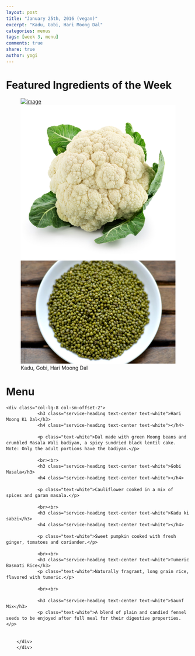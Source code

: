 ```yaml
---
layout: post
title: "January 25th, 2016 (vegan)"
excerpt: "Kadu, Gobi, Hari Moong Dal"
categories: menus
tags: [week 3, menu]
comments: true
share: true
author: yogi
---
```


# Featured Ingredients of the Week

<figure class="third">
	<a href="https://raw.githubusercontent.com/yogibelly/yogibelly.github.io/master/img/portfolio/kabocha.jpg"><img src="https://raw.githubusercontent.com/yogibelly/yogibelly.github.io/master/img/portfolio/kabocha.jpg" alt="image"></a>
	<a href="https://raw.githubusercontent.com/yogibelly/yogibelly.github.io/master/img/portfolio/cauliflower.jpg"><img src="https://raw.githubusercontent.com/yogibelly/yogibelly.github.io/master/img/portfolio/cauliflower.jpg" alt="image"></a>
	<a href="https://raw.githubusercontent.com/yogibelly/yogibelly.github.io/master/img/portfolio/greenmoong.jpg"><img src="https://raw.githubusercontent.com/yogibelly/yogibelly.github.io/master/img/portfolio/greenmoong.jpg" alt="image"></a>
	<figcaption>Kadu, Gobi, Hari Moong Dal</figcaption>
</figure>


# Menu

<div class="row">

	<div class="col-lg-8 col-sm-offset-2">
                <h3 class="service-heading text-center text-white">Hari Moong Ki Dal</h3>
                <h4 class="service-heading text-center text-white"></h4>

				<p class="text-white">Dal made with green Moong beans and crumbled Masala Wali badiyan, a spicy sundried black lentil cake. Note: Only the adult portions have the badiyan.</p>

                <br><br>
                <h3 class="service-heading text-center text-white">Gobi Masala</h3>
                <h4 class="service-heading text-center text-white"></h4>

                <p class="text-white">Cauliflower cooked in a mix of spices and garam masala.</p>

                <br><br>
                <h3 class="service-heading text-center text-white">Kadu ki sabzi</h3>
                <h4 class="service-heading text-center text-white"></h4>

                <p class="text-white">Sweet pumpkin cooked with fresh ginger, tomatoes and coriander.</p>

                <br><br>
                <h3 class="service-heading text-center text-white">Tumeric Basmati Rice</h3>
                <p class="text-white">Naturally fragrant, long grain rice, flavored with tumeric.</p>

				<br><br>
				
				<h3 class="service-heading text-center text-white">Saunf Mix</h3>
				<p class="text-white">A blend of plain and candied fennel seeds to be enjoyed after full meal for their digestive properties.</p>


		</div>
		</div>
